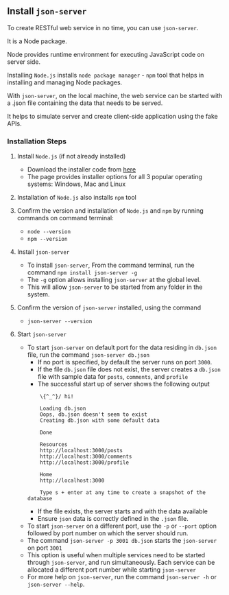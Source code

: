 ## Install `json-server`

To create RESTful web service in no time, you can use `json-server`.

It is a Node package.

Node provides runtime environment for executing JavaScript code on server side.

Installing `Node.js` installs `node package manager` - `npm` tool that helps in installing and managing Node packages.

With `json-server`, on the local machine, the web service can be started with a .json file containing the data that needs to be served.

It helps to simulate server and create client-side application using the fake APIs.

### Installation Steps

1. Install `Node.js` (if not already installed)

    - Download the installer code from [here](https://nodejs.org/en/download/)
    - The page provides installer options for all 3 popular operating systems: Windows, Mac and Linux

2. Installation of `Node.js` also installs `npm` tool

3. Confirm the version and installation of `Node.js` and `npm` by running commands on command terminal:
    - `node --version`
    - `npm --version`

4. Install `json-server`
    - To install `json-server`, From the command terminal, run the command `npm install json-server -g` 
    - The `-g` option allows installing `json-server` at the global level. 
    - This will allow `json-server` to be started from any folder in the system.

5. Confirm the version of `json-server` installed, using the command 
    - `json-server --version`

5. Start `json-server`
    - To start `json-server` on default port for the data residing in `db.json` file, run the command `json-server db.json`
        - If no port is specified, by default the server runs on port `3000`.
        - If the file `db.json` file does not exist, the server creates a `db.json` file with sample data for `posts`, `comments`, and `profile`
        - The successful start up of server shows the following output
        ```
            \{^_^}/ hi!

            Loading db.json
            Oops, db.json doesn't seem to exist
            Creating db.json with some default data

            Done

            Resources
            http://localhost:3000/posts
            http://localhost:3000/comments
            http://localhost:3000/profile

            Home
            http://localhost:3000

            Type s + enter at any time to create a snapshot of the database
        ```
        - If the file exists, the server starts and with the data available
        - Ensure `json` data is correctly defined in the `.json` file.
    - To start `json-server` on a different port, use the `-p` or `--port` option followed by port number on which the server should run.
    - The command `json-server -p 3001 db.json` starts the `json-server` on port `3001`
    - This option is useful when multiple services need to be started through `json-server`, and run simultaneously. Each service can be allocated a different port number while starting `json-server`
    - For more help on `json-server`, run the command `json-server -h` or `json-server --help`.


